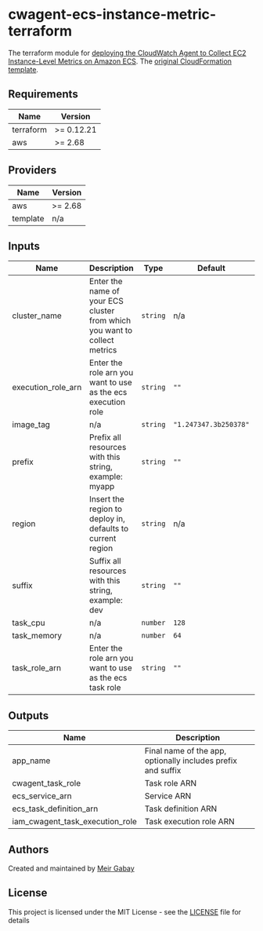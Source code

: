 # cwagent-ecs-instance-metric-terraform

The terraform module for [deploying the CloudWatch Agent to Collect EC2 Instance-Level Metrics on Amazon ECS](https://docs.aws.amazon.com/AmazonCloudWatch/latest/monitoring/deploy-container-insights-ECS-instancelevel.html#deploy-container-insights-ECS-instancelevel-quickstart). The [original CloudFormation template](https://raw.githubusercontent.com/aws-samples/amazon-cloudwatch-container-insights/latest/ecs-task-definition-templates/deployment-mode/daemon-service/cwagent-ecs-instance-metric/cloudformation-quickstart/cwagent-ecs-instance-metric-cfn.tpl).


<!-- terraform_docs_start -->

## Requirements

| Name | Version |
|------|---------|
| terraform | >= 0.12.21 |
| aws | >= 2.68 |

## Providers

| Name | Version |
|------|---------|
| aws | >= 2.68 |
| template | n/a |

## Inputs

| Name | Description | Type | Default | Required |
|------|-------------|------|---------|:--------:|
| cluster_name | Enter the name of your ECS cluster from which you want to collect metrics | `string` | n/a | yes |
| execution_role_arn | Enter the role arn you want to use as the ecs execution role | `string` | `""` | no |
| image_tag | n/a | `string` | `"1.247347.3b250378"` | no |
| prefix | Prefix all resources with this string, example: myapp | `string` | `""` | no |
| region | Insert the region to deploy in, defaults to current region | `string` | n/a | yes |
| suffix | Suffix all resources with this string, example: dev | `string` | `""` | no |
| task_cpu | n/a | `number` | `128` | no |
| task_memory | n/a | `number` | `64` | no |
| task_role_arn | Enter the role arn you want to use as the ecs task role | `string` | `""` | no |

## Outputs

| Name | Description |
|------|-------------|
| app_name | Final name of the app, optionally includes prefix and suffix |
| cwagent_task_role | Task role ARN |
| ecs_service_arn | Service ARN |
| ecs_task_definition_arn | Task definition ARN |
| iam_cwagent_task_execution_role | Task execution role ARN |

<!-- terraform_docs_end -->

## Authors

Created and maintained by [Meir Gabay](https://github.com/unfor19)

## License

This project is licensed under the MIT License - see the [LICENSE](https://github.com/unfor19/cwagent-ecs-instance-metric-terraform/blob/master/LICENSE) file for details

